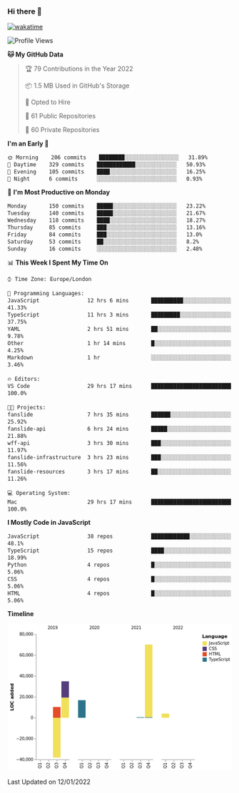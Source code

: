 ### Hi there 👋

[![wakatime](https://wakatime.com/badge/user/fbd6d84b-3d41-4f0d-b9de-9fbf06457c16.svg)](https://wakatime.com/@fbd6d84b-3d41-4f0d-b9de-9fbf06457c16)

<!--
**kkarimi/kkarimi** is a ✨ _special_ ✨ repository because its `README.md` (this file) appears on your GitHub profile.

Here are some ideas to get you started:

- 🔭 I’m currently working on ...
- 🌱 I’m currently learning ...
- 👯 I’m looking to collaborate on ...
- 🤔 I’m looking for help with ...
- 💬 Ask me about ...
- 📫 How to reach me: ...
- 😄 Pronouns: ...
- ⚡ Fun fact: ...
-->

<!--START_SECTION:waka-->
![Profile Views](http://img.shields.io/badge/Profile%20Views-7-blue)

**🐱 My GitHub Data** 

> 🏆 79 Contributions in the Year 2022
 > 
> 📦 1.5 MB Used in GitHub's Storage 
 > 
> 💼 Opted to Hire
 > 
> 📜 61 Public Repositories 
 > 
> 🔑 60 Private Repositories  
 > 
**I'm an Early 🐤** 

```text
🌞 Morning    206 commits    ████████░░░░░░░░░░░░░░░░░   31.89% 
🌆 Daytime    329 commits    ████████████░░░░░░░░░░░░░   50.93% 
🌃 Evening    105 commits    ████░░░░░░░░░░░░░░░░░░░░░   16.25% 
🌙 Night      6 commits      ░░░░░░░░░░░░░░░░░░░░░░░░░   0.93%

```
📅 **I'm Most Productive on Monday** 

```text
Monday       150 commits    █████░░░░░░░░░░░░░░░░░░░░   23.22% 
Tuesday      140 commits    █████░░░░░░░░░░░░░░░░░░░░   21.67% 
Wednesday    118 commits    ████░░░░░░░░░░░░░░░░░░░░░   18.27% 
Thursday     85 commits     ███░░░░░░░░░░░░░░░░░░░░░░   13.16% 
Friday       84 commits     ███░░░░░░░░░░░░░░░░░░░░░░   13.0% 
Saturday     53 commits     ██░░░░░░░░░░░░░░░░░░░░░░░   8.2% 
Sunday       16 commits     ░░░░░░░░░░░░░░░░░░░░░░░░░   2.48%

```


📊 **This Week I Spent My Time On** 

```text
⌚︎ Time Zone: Europe/London

💬 Programming Languages: 
JavaScript               12 hrs 6 mins       ██████████░░░░░░░░░░░░░░░   41.33% 
TypeScript               11 hrs 3 mins       █████████░░░░░░░░░░░░░░░░   37.75% 
YAML                     2 hrs 51 mins       ██░░░░░░░░░░░░░░░░░░░░░░░   9.78% 
Other                    1 hr 14 mins        █░░░░░░░░░░░░░░░░░░░░░░░░   4.25% 
Markdown                 1 hr                ░░░░░░░░░░░░░░░░░░░░░░░░░   3.46%

🔥 Editors: 
VS Code                  29 hrs 17 mins      █████████████████████████   100.0%

🐱‍💻 Projects: 
fanslide                 7 hrs 35 mins       ██████░░░░░░░░░░░░░░░░░░░   25.92% 
fanslide-api             6 hrs 24 mins       █████░░░░░░░░░░░░░░░░░░░░   21.88% 
wff-api                  3 hrs 30 mins       ███░░░░░░░░░░░░░░░░░░░░░░   11.97% 
fanslide-infrastructure  3 hrs 23 mins       ███░░░░░░░░░░░░░░░░░░░░░░   11.56% 
fanslide-resources       3 hrs 17 mins       ██░░░░░░░░░░░░░░░░░░░░░░░   11.26%

💻 Operating System: 
Mac                      29 hrs 17 mins      █████████████████████████   100.0%

```

**I Mostly Code in JavaScript** 

```text
JavaScript               38 repos            ████████████░░░░░░░░░░░░░   48.1% 
TypeScript               15 repos            ████░░░░░░░░░░░░░░░░░░░░░   18.99% 
Python                   4 repos             █░░░░░░░░░░░░░░░░░░░░░░░░   5.06% 
CSS                      4 repos             █░░░░░░░░░░░░░░░░░░░░░░░░   5.06% 
HTML                     4 repos             █░░░░░░░░░░░░░░░░░░░░░░░░   5.06%

```


**Timeline**

![Chart not found](https://raw.githubusercontent.com/kkarimi/kkarimi/main/charts/bar_graph.png) 


 Last Updated on 12/01/2022
<!--END_SECTION:waka-->
